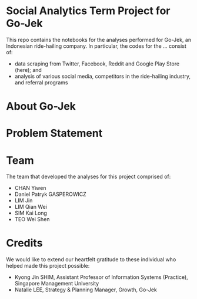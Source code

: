 # Social Analytics Term Project for Go-Jek

This repo contains the notebooks for the analyses performed for Go-Jek, an Indonesian ride-hailing company. In particular, the codes for the ... consist of:

- data scraping from Twitter, Facebook, Reddit and Google Play Store (here); and
- analysis of various social media, competitors in the ride-hailing industry, and referral programs

# About Go-Jek



# Problem Statement



# Team

The team that developed the analyses for this project comprised of:

- CHAN Yiwen
- Daniel Patryk GASPEROWICZ
- LIM Jin
- LIM Qian Wei
- SIM Kai Long
- TEO Wei Shen

# Credits

We would like to extend our heartfelt gratitude to these individual who helped made this project possible:

- Kyong Jin SHIM, Assistant Professor of Information Systems (Practice), Singapore Management University
- Natalie LEE, Strategy & Planning Manager, Growth, Go-Jek